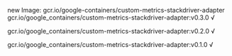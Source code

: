 new Image: gcr.io/google-containers/custom-metrics-stackdriver-adapter
gcr.io/google_containers/custom-metrics-stackdriver-adapter:v0.3.0 √

gcr.io/google_containers/custom-metrics-stackdriver-adapter:v0.2.0 √

gcr.io/google_containers/custom-metrics-stackdriver-adapter:v0.1.0 √


